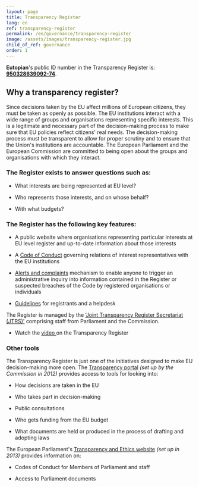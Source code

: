 ```yaml
---
layout: page
title: Transparency Register
lang: en
ref: transparency-register
permalink: /en/governance/transparency-register
image: /assets/images/transparency-register.jpg
child_of_ref: governance
order: 1
---
```


**Eutopian**'s public ID number in the Transparency Register is: [**950328639092-74**](https://ec.europa.eu/transparencyregister/public/consultation/displaylobbyist.do?id=950328639092-74&isListLobbyistView=true).

## Why a transparency register?

Since decisions taken by the EU affect millions of European citizens, they must be taken as openly as possible. The EU institutions interact with a wide range of groups and organisations representing specific interests. This is a legitimate and necessary part of the decision-making process to make sure that EU policies reflect citizens' real needs. The decision-making process must be transparent to allow for proper scrutiny and to ensure that the Union's institutions are accountable. The European Parliament and the European Commission are committed to being open about the groups and organisations with which they interact.

### The Register exists to answer questions such as:

-   What interests are being represented at EU level?

-   Who represents those interests, and on whose behalf?

-   With what budgets?

### The Register has the following key features:

-   A public website where organisations representing particular interests at EU level register and up-to-date information about those interests

-   A [Code of Conduct](http://ec.europa.eu/transparencyregister/public/staticPage/displayStaticPage.do?reference=CODE_OF_CONDUCT&locale=en) governing relations of interest representatives with the EU institutions

-   [Alerts and complaints](http://ec.europa.eu/transparencyregister/public/staticPage/displayStaticPage.do?reference=ALERTS_COMPLAINTS&locale=en) mechanism to enable anyone to trigger an administrative inquiry into information contained in the Register or suspected breaches of the Code by registered organisations or individuals

-   [Guidelines](http://ec.europa.eu/transparencyregister/public/staticPage/displayStaticPage.do?reference=GUIDELINES&locale=en) for registrants and a helpdesk

The Register is managed by the ['Joint Transparency Register Secretariat (JTRS)'](http://ec.europa.eu/transparencyregister/public/staticPage/displayStaticPage.do?reference=CONTACT_US&locale=en) comprising staff from Parliament and the Commission.

-   Watch the [video ](http://www.europarltv.europa.eu/en/player.aspx?pid=19e378f8-9ac2-46ce-a894-a5f500bce727)on the Transparency Register

### Other tools

The Transparency Register is just one of the initiatives designed to make EU decision-making more open. The [Transparency portal](http://ec.europa.eu/transparency/index_en.htm) *(set up by the Commission in 2012)* provides access to tools for looking into:

-   How decisions are taken in the EU

-   Who takes part in decision-making

-   Public consultations

-   Who gets funding from the EU budget

-   What documents are held or produced in the process of drafting and adopting laws

The European Parliament's [Transparency and Ethics website](http://www.europarl.europa.eu/at-your-service/en/transparency) *(set up in 2013)* provides information on:

-   Codes of Conduct for Members of Parliament and staff

-   Access to Parliament documents
